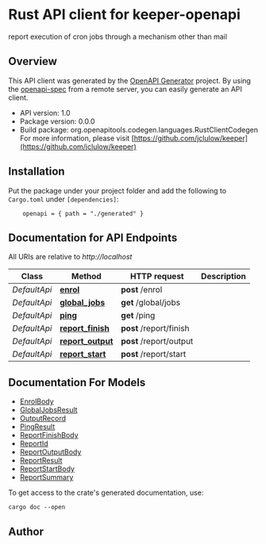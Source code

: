 # Rust API client for keeper-openapi

report execution of cron jobs through a mechanism other than mail

## Overview

This API client was generated by the [OpenAPI Generator](https://openapi-generator.tech) project.  By using the [openapi-spec](https://openapis.org) from a remote server, you can easily generate an API client.

- API version: 1.0
- Package version: 0.0.0
- Build package: org.openapitools.codegen.languages.RustClientCodegen
For more information, please visit [https://github.com/jclulow/keeper](https://github.com/jclulow/keeper)

## Installation

Put the package under your project folder and add the following to `Cargo.toml` under `[dependencies]`:

```
    openapi = { path = "./generated" }
```

## Documentation for API Endpoints

All URIs are relative to *http://localhost*

Class | Method | HTTP request | Description
------------ | ------------- | ------------- | -------------
*DefaultApi* | [**enrol**](docs/DefaultApi.md#enrol) | **post** /enrol | 
*DefaultApi* | [**global_jobs**](docs/DefaultApi.md#global_jobs) | **get** /global/jobs | 
*DefaultApi* | [**ping**](docs/DefaultApi.md#ping) | **get** /ping | 
*DefaultApi* | [**report_finish**](docs/DefaultApi.md#report_finish) | **post** /report/finish | 
*DefaultApi* | [**report_output**](docs/DefaultApi.md#report_output) | **post** /report/output | 
*DefaultApi* | [**report_start**](docs/DefaultApi.md#report_start) | **post** /report/start | 


## Documentation For Models

 - [EnrolBody](docs/EnrolBody.md)
 - [GlobalJobsResult](docs/GlobalJobsResult.md)
 - [OutputRecord](docs/OutputRecord.md)
 - [PingResult](docs/PingResult.md)
 - [ReportFinishBody](docs/ReportFinishBody.md)
 - [ReportId](docs/ReportId.md)
 - [ReportOutputBody](docs/ReportOutputBody.md)
 - [ReportResult](docs/ReportResult.md)
 - [ReportStartBody](docs/ReportStartBody.md)
 - [ReportSummary](docs/ReportSummary.md)


To get access to the crate's generated documentation, use:

```
cargo doc --open
```

## Author



